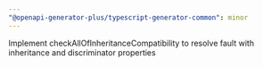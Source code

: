 ```yaml
---
"@openapi-generator-plus/typescript-generator-common": minor
---
```


Implement checkAllOfInheritanceCompatibility to resolve fault with inheritance and discriminator properties
